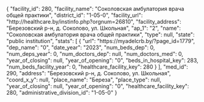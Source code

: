 {
    "facility_id": 280,
    "facility_name": "Соколовская амбулатория врача общей практики",
    "district_id": "1-05-0",
    "facility_url": "http:\/\/healthcare.by\/instinfo.php?orgnum=26810",
    "facility_address": "Березовский р-н, д. Соколово, ул. Школьная",
    "ap_1": "2",
    "name": "Соколовская амбулатория врача общей практики",
    "type": null,
    "state": "public institution",
    "stats": [
        {
            "url": "https:\/\/myadelcrb.by\/?page_id=1779",
            "dep_name": "0",
            "date_year": "2023",
            "num_beds_dep": 0,
            "num_deps_year": 0,
            "num_doctors_dep": null,
            "num_doctors_med": 0,
            "year_of_closing": null,
            "year_of_opening": "0",
            "beds_in_hospital_key": 283,
            "num_beds_facility_year": 0,
            "healthcare_facility_key": 280
        }
    ],
    "med_id": 290,
    "address": "Березовский р-н, д. Соколово, ул. Школьная",
    "coord_x_y": null,
    "place_name": "Береза",
    "place_type": null,
    "year_of_closing": null,
    "year_of_opening": "0",
    "healthcare_facility_key": 280,
    "administrative_division_id": "1-05-0"
}